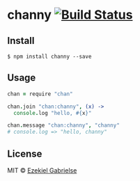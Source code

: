 # channy [![Build Status](https://travis-ci.org/ezekg/channy.svg?branch=master)](https://travis-ci.org/ezekg/channy)

## Install

```
$ npm install channy --save
```

## Usage
```coffee
chan = require "chan"

chan.join "chan:channy", (x) ->
  console.log "hello, #{x}"

chan.message "chan:channy", "channy"
# console.log => "hello, channy"
```

## License
MIT © [Ezekiel Gabrielse](https://github.com/ezekg)
